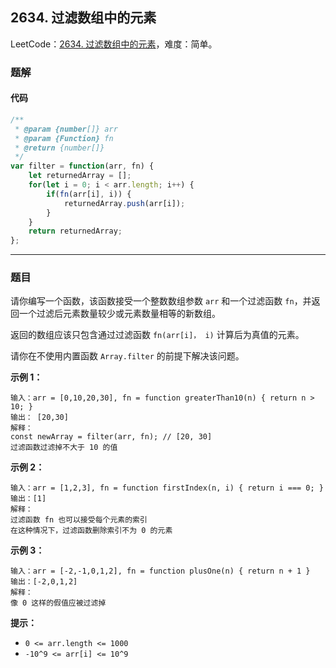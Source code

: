 ## 2634. 过滤数组中的元素

LeetCode：[2634. 过滤数组中的元素](https://leetcode.cn/problems/filter-elements-from-array/)，难度：简单。

### 题解

#### 代码

```javascript
/**
 * @param {number[]} arr
 * @param {Function} fn
 * @return {number[]}
 */
var filter = function(arr, fn) {
    let returnedArray = [];
    for(let i = 0; i < arr.length; i++) {
        if(fn(arr[i], i)) {
            returnedArray.push(arr[i]);
        }
    }
    return returnedArray;
};
```



---



### 题目

请你编写一个函数，该函数接受一个整数数组参数 `arr` 和一个过滤函数 `fn`，并返回一个过滤后元素数量较少或元素数量相等的新数组。

返回的数组应该只包含通过过滤函数 `fn(arr[i]， i)` 计算后为真值的元素。

请你在不使用内置函数 `Array.filter` 的前提下解决该问题。

 

**示例 1：**

```
输入：arr = [0,10,20,30], fn = function greaterThan10(n) { return n > 10; }
输出： [20,30]
解释：
const newArray = filter(arr, fn); // [20, 30]
过滤函数过滤掉不大于 10 的值
```

**示例 2：**

```
输入：arr = [1,2,3], fn = function firstIndex(n, i) { return i === 0; }
输出：[1]
解释：
过滤函数 fn 也可以接受每个元素的索引
在这种情况下，过滤函数删除索引不为 0 的元素
```

**示例 3：**

```
输入：arr = [-2,-1,0,1,2], fn = function plusOne(n) { return n + 1 }
输出：[-2,0,1,2]
解释：
像 0 这样的假值应被过滤掉
```

 

**提示：**

- `0 <= arr.length <= 1000`
- `-10^9 <= arr[i] <= 10^9`


